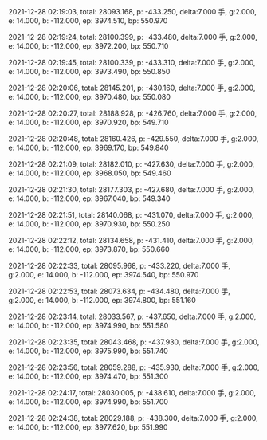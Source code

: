2021-12-28 02:19:03, total: 28093.168, p: -433.250, delta:7.000 手, g:2.000, e: 14.000, b: -112.000, ep: 3974.510, bp: 550.970

2021-12-28 02:19:24, total: 28100.399, p: -433.480, delta:7.000 手, g:2.000, e: 14.000, b: -112.000, ep: 3972.200, bp: 550.710

2021-12-28 02:19:45, total: 28100.339, p: -433.310, delta:7.000 手, g:2.000, e: 14.000, b: -112.000, ep: 3973.490, bp: 550.850

2021-12-28 02:20:06, total: 28145.201, p: -430.160, delta:7.000 手, g:2.000, e: 14.000, b: -112.000, ep: 3970.480, bp: 550.080

2021-12-28 02:20:27, total: 28188.928, p: -426.760, delta:7.000 手, g:2.000, e: 14.000, b: -112.000, ep: 3970.920, bp: 549.710

2021-12-28 02:20:48, total: 28160.426, p: -429.550, delta:7.000 手, g:2.000, e: 14.000, b: -112.000, ep: 3969.170, bp: 549.840

2021-12-28 02:21:09, total: 28182.010, p: -427.630, delta:7.000 手, g:2.000, e: 14.000, b: -112.000, ep: 3968.050, bp: 549.460

2021-12-28 02:21:30, total: 28177.303, p: -427.680, delta:7.000 手, g:2.000, e: 14.000, b: -112.000, ep: 3967.040, bp: 549.340

2021-12-28 02:21:51, total: 28140.068, p: -431.070, delta:7.000 手, g:2.000, e: 14.000, b: -112.000, ep: 3970.930, bp: 550.250

2021-12-28 02:22:12, total: 28134.658, p: -431.410, delta:7.000 手, g:2.000, e: 14.000, b: -112.000, ep: 3973.870, bp: 550.660

2021-12-28 02:22:33, total: 28095.968, p: -433.220, delta:7.000 手, g:2.000, e: 14.000, b: -112.000, ep: 3974.540, bp: 550.970

2021-12-28 02:22:53, total: 28073.634, p: -434.480, delta:7.000 手, g:2.000, e: 14.000, b: -112.000, ep: 3974.800, bp: 551.160

2021-12-28 02:23:14, total: 28033.567, p: -437.650, delta:7.000 手, g:2.000, e: 14.000, b: -112.000, ep: 3974.990, bp: 551.580

2021-12-28 02:23:35, total: 28043.468, p: -437.930, delta:7.000 手, g:2.000, e: 14.000, b: -112.000, ep: 3975.990, bp: 551.740

2021-12-28 02:23:56, total: 28059.288, p: -435.930, delta:7.000 手, g:2.000, e: 14.000, b: -112.000, ep: 3974.470, bp: 551.300

2021-12-28 02:24:17, total: 28030.005, p: -438.610, delta:7.000 手, g:2.000, e: 14.000, b: -112.000, ep: 3974.990, bp: 551.700

2021-12-28 02:24:38, total: 28029.188, p: -438.300, delta:7.000 手, g:2.000, e: 14.000, b: -112.000, ep: 3977.620, bp: 551.990